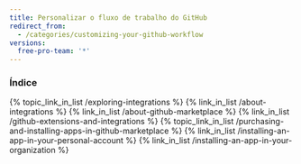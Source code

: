 ```yaml
---
title: Personalizar o fluxo de trabalho do GitHub
redirect_from:
  - /categories/customizing-your-github-workflow
versions:
  free-pro-team: '*'
---
```



### Índice

{% topic_link_in_list /exploring-integrations %}
    {% link_in_list /about-integrations %}
    {% link_in_list /about-github-marketplace %}
    {% link_in_list /github-extensions-and-integrations %}
{% topic_link_in_list /purchasing-and-installing-apps-in-github-marketplace %}
    {% link_in_list /installing-an-app-in-your-personal-account %}
    {% link_in_list /installing-an-app-in-your-organization %}
